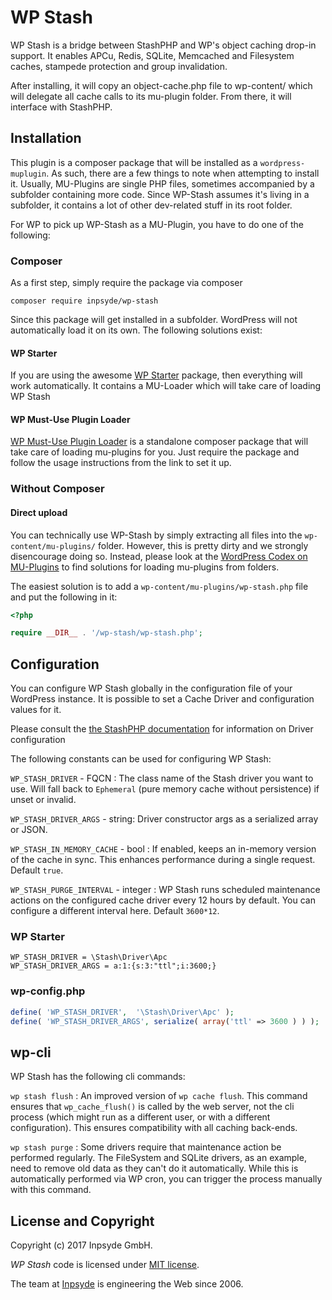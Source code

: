 # WP Stash

WP Stash is a bridge between StashPHP and WP's object caching drop-in support.
It enables APCu, Redis, SQLite, Memcached and Filesystem caches, stampede protection and group invalidation.
 
After installing, it will copy an object-cache.php file to wp-content/ which will delegate all cache calls to its mu-plugin folder. From there, it will interface with StashPHP.


## Installation

This plugin is a composer package that will be installed as a `wordpress-muplugin`. As such, there are a few things to note when attempting to install it.
Usually, MU-Plugins are single PHP files, sometimes accompanied by a subfolder containing more code. Since WP-Stash assumes it's living in a subfolder, it contains a lot of other dev-related stuff in its root folder.

For WP to pick up WP-Stash as a MU-Plugin, you have to do one of the following:


### Composer

As a first step, simply require the package via composer

```composer require inpsyde/wp-stash``` 

Since this package will get installed in a subfolder. WordPress will not automatically load it on its own. The following solutions exist:

#### WP Starter

If you are using the awesome [WP Starter](https://wecodemore.github.io/wpstarter/) package, then everything will work automatically. 
It contains a MU-Loader which will take care of loading WP Stash

#### WP Must-Use Plugin Loader

[WP Must-Use Plugin Loader](https://github.com/lkwdwrd/wp-muplugin-loader) is a standalone composer package that will take care of loading mu-plugins for you.
Just require the package and follow the usage instructions from the link to set it up.

### Without Composer

#### Direct upload

You can technically use WP-Stash by simply extracting all files into the `wp-content/mu-plugins/` folder. However, this is pretty dirty and we strongly disencourage doing so.
Instead, please look at the [WordPress Codex on MU-Plugins](https://codex.wordpress.org/Must_Use_Plugins) to find solutions for loading mu-plugins from folders.

The easiest solution is to add a `wp-content/mu-plugins/wp-stash.php` file and put the following in it:

```php
<?php

require __DIR__ . '/wp-stash/wp-stash.php';
```


## Configuration

You can configure WP Stash globally in the configuration file of your WordPress instance.
It is possible to set a Cache Driver and configuration values for it.

Please consult the [the StashPHP documentation](http://www.stashphp.com/Drivers.html) for information on Driver configuration

The following constants can be used for configuring WP Stash:

`WP_STASH_DRIVER` - FQCN : The class name of the Stash driver you want to use. Will fall back to `Ephemeral` (pure memory cache without persistence) if unset or invalid.

`WP_STASH_DRIVER_ARGS` - string: Driver constructor args as a serialized array or JSON.

`WP_STASH_IN_MEMORY_CACHE` - bool : If enabled, keeps an in-memory version of the cache in sync. This enhances performance during a single request. Default `true`.

`WP_STASH_PURGE_INTERVAL` - integer : WP Stash runs scheduled maintenance actions on the configured cache driver  every 12 hours by default. You can configure a different interval here. Default `3600*12`.

### WP Starter
```
WP_STASH_DRIVER = \Stash\Driver\Apc
WP_STASH_DRIVER_ARGS = a:1:{s:3:"ttl";i:3600;}

``` 

### wp-config.php
```php
define( 'WP_STASH_DRIVER',  '\Stash\Driver\Apc' );
define( 'WP_STASH_DRIVER_ARGS', serialize( array('ttl' => 3600 ) ) );
``` 

## wp-cli

WP Stash has the following cli commands:

`wp stash flush` :  An improved version of `wp cache flush`. This command ensures that `wp_cache_flush()` is called by the web server, not the cli process (which might run as a different user, or with a different configuration). 
This ensures compatibility with all caching back-ends.

`wp stash purge` :   Some drivers require that maintenance action be performed regularly. The FileSystem and SQLite drivers, as an example, need to remove old data as they can't do it automatically. While this is automatically  performed via WP cron, you can trigger the process manually with this command.

## License and Copyright

Copyright (c) 2017 Inpsyde GmbH.

_WP Stash_ code is licensed under [MIT license](./LICENSE).

The team at [Inpsyde](https://inpsyde.com/) is engineering the Web since 2006.
